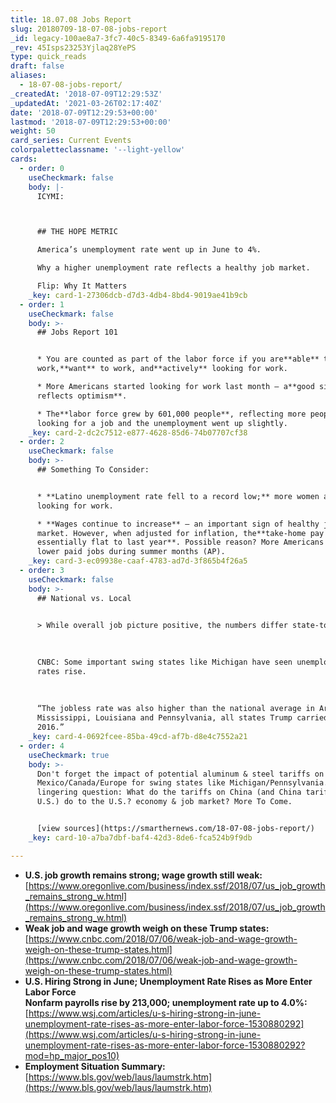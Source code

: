 ```yaml
---
title: 18.07.08 Jobs Report
slug: 20180709-18-07-08-jobs-report
_id: legacy-100ae8a7-3fc7-40c5-8349-6a6fa9195170
_rev: 45Isps23253Yjlaq28YePS
type: quick_reads
draft: false
aliases:
  - 18-07-08-jobs-report/
_createdAt: '2018-07-09T12:29:53Z'
_updatedAt: '2021-03-26T02:17:40Z'
date: '2018-07-09T12:29:53+00:00'
lastmod: '2018-07-09T12:29:53+00:00'
weight: 50
card_series: Current Events
colorpaletteclassname: '--light-yellow'
cards:
  - order: 0
    useCheckmark: false
    body: |-
      ICYMI:



      ## THE HOPE METRIC

      America’s unemployment rate went up in June to 4%.

      Why a higher unemployment rate reflects a healthy job market.

      Flip: Why It Matters
    _key: card-1-27306dcb-d7d3-4db4-8bd4-9019ae41b9cb
  - order: 1
    useCheckmark: false
    body: >-
      ## Jobs Report 101


      * You are counted as part of the labor force if you are**able** to
      work,**want** to work, and**actively** looking for work.

      * More Americans started looking for work last month – a**good sign that
      reflects optimism**.

      * The**labor force grew by 601,000 people**, reflecting more people
      looking for a job and the unemployment went up slightly.
    _key: card-2-dc2c7512-e877-4628-85d6-74b07707cf38
  - order: 2
    useCheckmark: false
    body: >-
      ## Something To Consider:


      * **Latino unemployment rate fell to a record low;** more women and blacks
      looking for work.

      * **Wages continue to increase** – an important sign of healthy job
      market. However, when adjusted for inflation, the**take-home pay is
      essentially flat to last year**. Possible reason? More Americans fill
      lower paid jobs during summer months (AP).
    _key: card-3-ec09938e-caaf-4783-ad7d-3f865b4f26a5
  - order: 3
    useCheckmark: false
    body: >-
      ## National vs. Local


      > While overall job picture positive, the numbers differ state-to-state.  
        
        
        
      CNBC: Some important swing states like Michigan have seen unemployment
      rates rise.  
        
        
        
      “The jobless rate was also higher than the national average in Arizona,
      Mississippi, Louisiana and Pennsylvania, all states Trump carried in
      2016.”
    _key: card-4-0692fcee-85ba-49cd-af7b-d8e4c7552a21
  - order: 4
    useCheckmark: true
    body: >-
      Don't forget the impact of potential aluminum & steel tariffs on
      Mexico/Canada/Europe for swing states like Michigan/Pennsylvania. A
      lingering question: What do the tariffs on China (and China tariffs on
      U.S.) do to the U.S.? economy & job market? More To Come.


      [view sources](https://smarthernews.com/18-07-08-jobs-report/)
    _key: card-10-a7ba7dbf-baf4-42d3-8de6-fca524b9f9db

---
```

* **U.S. job growth remains strong; wage growth still weak:**  
[https://www.oregonlive.com/business/index.ssf/2018/07/us_job_growth_remains_strong_w.html](https://www.oregonlive.com/business/index.ssf/2018/07/us_job_growth_remains_strong_w.html)
* **Weak job and wage growth weigh on these Trump states:**  
[https://www.cnbc.com/2018/07/06/weak-job-and-wage-growth-weigh-on-these-trump-states.html](https://www.cnbc.com/2018/07/06/weak-job-and-wage-growth-weigh-on-these-trump-states.html)
* **U.S. Hiring Strong in June; Unemployment Rate Rises as More Enter Labor Force**  
**Nonfarm payrolls rise by 213,000; unemployment rate up to 4.0%:**  
[https://www.wsj.com/articles/u-s-hiring-strong-in-june-unemployment-rate-rises-as-more-enter-labor-force-1530880292](https://www.wsj.com/articles/u-s-hiring-strong-in-june-unemployment-rate-rises-as-more-enter-labor-force-1530880292?mod=hp_major_pos10)
* **Employment Situation Summary:**  
[https://www.bls.gov/web/laus/laumstrk.htm](https://www.bls.gov/web/laus/laumstrk.htm)